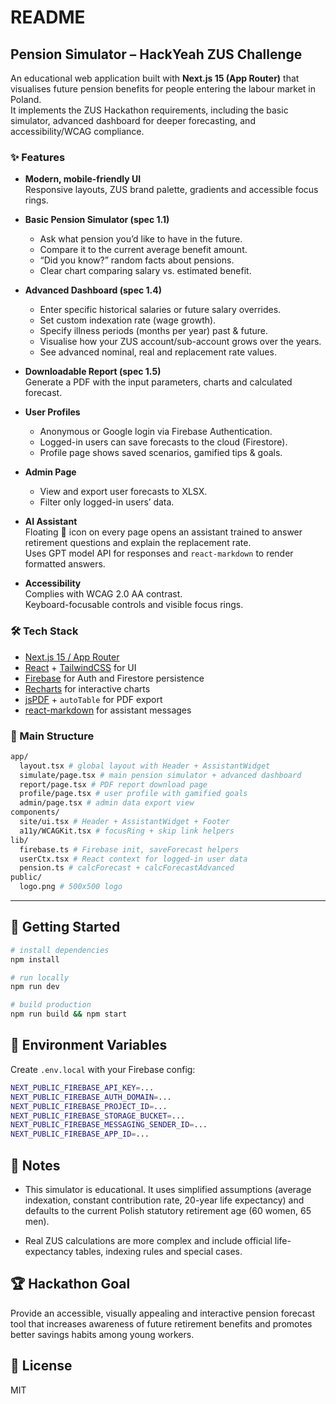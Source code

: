 # README

## Pension Simulator – HackYeah ZUS Challenge

An educational web application built with **Next.js 15 (App Router)** that visualises future pension benefits for people entering the labour market in Poland.  
It implements the ZUS Hackathon requirements, including the basic simulator, advanced dashboard for deeper forecasting, and accessibility/WCAG compliance.

### ✨ Features

- **Modern, mobile-friendly UI**  
  Responsive layouts, ZUS brand palette, gradients and accessible focus rings.

- **Basic Pension Simulator (spec 1.1)**  
  * Ask what pension you’d like to have in the future.  
  * Compare it to the current average benefit amount.  
  * “Did you know?” random facts about pensions.  
  * Clear chart comparing salary vs. estimated benefit.  

- **Advanced Dashboard (spec 1.4)**  
  * Enter specific historical salaries or future salary overrides.  
  * Set custom indexation rate (wage growth).  
  * Specify illness periods (months per year) past & future.  
  * Visualise how your ZUS account/sub-account grows over the years.  
  * See advanced nominal, real and replacement rate values.

- **Downloadable Report (spec 1.5)**  
  Generate a PDF with the input parameters, charts and calculated forecast.

- **User Profiles**  
  * Anonymous or Google login via Firebase Authentication.  
  * Logged-in users can save forecasts to the cloud (Firestore).  
  * Profile page shows saved scenarios, gamified tips & goals.

- **Admin Page**  
  * View and export user forecasts to XLSX.  
  * Filter only logged-in users’ data.  

- **AI Assistant**  
  Floating 💬 icon on every page opens an assistant trained to answer retirement questions and explain the replacement rate.  
  Uses GPT model API for responses and `react-markdown` to render formatted answers.

- **Accessibility**  
  Complies with WCAG 2.0 AA contrast.  
  Keyboard-focusable controls and visible focus rings.

### 🛠 Tech Stack

- [Next.js 15 / App Router](https://nextjs.org/)  
- [React](https://react.dev/) + [TailwindCSS](https://tailwindcss.com/) for UI  
- [Firebase](https://firebase.google.com/) for Auth and Firestore persistence  
- [Recharts](https://recharts.org/) for interactive charts  
- [jsPDF](https://github.com/parallax/jsPDF) + `autoTable` for PDF export  
- [react-markdown](https://github.com/remarkjs/react-markdown) for assistant messages  

### 📂 Main Structure

```bash
app/
  layout.tsx # global layout with Header + AssistantWidget
  simulate/page.tsx # main pension simulator + advanced dashboard
  report/page.tsx # PDF report download page
  profile/page.tsx # user profile with gamified goals
  admin/page.tsx # admin data export view
components/
  site/ui.tsx # Header + AssistantWidget + Footer
  a11y/WCAGKit.tsx # focusRing + skip link helpers
lib/
  firebase.ts # Firebase init, saveForecast helpers
  userCtx.tsx # React context for logged-in user data
  pension.ts # calcForecast + calcForecastAdvanced
public/
  logo.png # 500x500 logo
```
---

## 🚀 Getting Started

```bash
# install dependencies
npm install

# run locally
npm run dev

# build production
npm run build && npm start
```

## 🔑 Environment Variables

Create `.env.local` with your Firebase config:

```bash
NEXT_PUBLIC_FIREBASE_API_KEY=...
NEXT_PUBLIC_FIREBASE_AUTH_DOMAIN=...
NEXT_PUBLIC_FIREBASE_PROJECT_ID=...
NEXT_PUBLIC_FIREBASE_STORAGE_BUCKET=...
NEXT_PUBLIC_FIREBASE_MESSAGING_SENDER_ID=...
NEXT_PUBLIC_FIREBASE_APP_ID=...
```

## 📜 Notes

- This simulator is educational. It uses simplified assumptions (average indexation, constant contribution rate, 20-year life expectancy) and defaults to the current Polish statutory retirement age (60 women, 65 men).

- Real ZUS calculations are more complex and include official life-expectancy tables, indexing rules and special cases.

## 🏆 Hackathon Goal

Provide an accessible, visually appealing and interactive pension forecast tool that increases awareness of future retirement benefits and promotes better savings habits among young workers.

## 📝 License
MIT